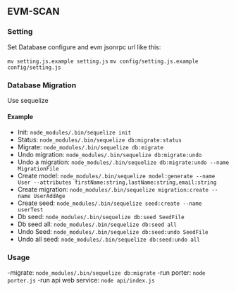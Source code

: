 ## EVM-SCAN

### Setting
Set Database configure and evm jsonrpc url like this: 

`mv setting.js.example setting.js`
`mv config/setting.js.example config/setting.js`



### Database Migration
Use sequelize


#### Example
- Init: `node_modules/.bin/sequelize init`
- Status: `node_modules/.bin/sequelize db:migrate:status`
- Migrate: `node_modules/.bin/sequelize db:migrate`
- Undo migration: `node_modules/.bin/sequelize db:migrate:undo`
- Undo a migration: `node_modules/.bin/sequelize db:migrate:undo --name MigrationFile`
- Create model: `node_modules/.bin/sequelize model:generate --name User --attributes firstName:string,lastName:string,email:string`
- Create migration: `node_modules/.bin/sequelize migration:create --name UserAddAge`
- Create seed: `node_modules/.bin/sequelize seed:create --name userTest`
- Db seed: `node_modules/.bin/sequelize db:seed SeedFile`
- Db seed all: `node_modules/.bin/sequelize db:seed all`
- Undo Seed: `node_modules/.bin/sequelize db:seed:undo SeedFile`
- Undo all seed: `node_modules/.bin/sequelize db:seed:undo all`



### Usage
-migrate: `node_modules/.bin/sequelize db:migrate`
-run porter: `node porter.js`
-run api web service: `node api/index.js`